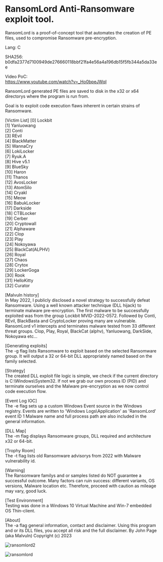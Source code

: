 # RansomLord Anti-Ransomware exploit tool.
RansomLord is a proof-of-concept tool that automates the creation of PE files, used to compromise Ransomware pre-encryption. <br>

Lang: C

SHA256: b0dfa2377d7100949de276660118bbf21fa4e56a4a196db15f5fb344a5da33ee

Video PoC: <br >
https://www.youtube.com/watch?v=_Ho0bpeJWqI

RansomLord generated PE files are saved to disk in the x32 or x64 directorys where the program is run from. <br>


Goal is to exploit code execution flaws inherent in certain strains of Ransomware. <br>  

[Victim List]
[0] Lockbit <br>
[1] Yanluowang <br>
[2] Conti <br>
[3] REvil <br> 
[4] BlackMatter <br>
[5] WannaCry <br> 
[6] LokiLocker <br> 
[7] Ryuk.A <br> 
[8] Hive v5.1 <br> 
[9] BlueSky <br> 
[10] Haron <br> 
[11] Thanos <br> 
[12] AvosLocker <br> 
[13] AtomSilo <br> 
[14] Cryakl <br> 
[15] Meow <br> 
[16] BabukLocker <br> 
[17] Darkside <br> 
[18] CTBLocker <br> 
[19] Cerber <br> 
[20] Cryptowall <br> 
[21] Alphaware <br> 
[22] Clop <br> 
[23] Play <br> 
[24] Nokoyawa <br> 
[25] BlackCat(ALPHV) <br> 
[26] Royal <br> 
[27] Chaos <br> 
[28] Crytox <br> 
[29] LockerGoga <br> 
[30] Rook <br> 
[31] HelloKitty <br> 
[32] Curator <br> 

[Malvuln history] <br>
 In May 2022, I publicly disclosed a novel strategy to successfully defeat Ransomware.
 Using a well known attacker technique (DLL hijack) to terminate malware pre-encryption.
 The first malware to be successfully exploited was from the group Lockbit MVID-2022-0572.
 Followed by Conti, REvil, BlackBasta and CryptoLocker proving many are vulnerable.
 RansomLord v1 intercepts and terminates malware tested from 33 different threat groups.
 Clop, Play, Royal, BlackCat (alphv), Yanluowang, DarkSide, Nokoyawa etc...

[Generating exploits] <br>
 The -g flag lists Ransomware to exploit based on the selected Ransomware group.
 It will output a 32 or 64-bit DLL appropriately named based on the family selected.

[Strategy]  <br> 
 The created DLL exploit file logic is simple, we check if the current directory
 is C:\Windows\System32. If not we grab our own process ID (PID) and terminate
 ourselves and the Malware pre-encryption as we now control code execution flow.

[Event Log IOC] <br> 
 The -e flag sets up a custom Windows Event source in the Windows registry.
 Events are written to 'Windows Logs\Application' as 'RansomLord' event ID 1
 Malware name and full process path are also included in the general information.

[DLL Map] <br>
 The -m flag displays Ransomware groups, DLL required and architecture x32 or 64-bit.

[Trophy Room] <br>
 The -t flag lists old Ransomware advisorys from 2022 with Malware vulnerability id.

[Warning] <br>
 The Ransomware familys and or samples listed do NOT guarantee a successful outcome.
 Many factors can ruin success: different variants, OS versions, Malware location etc.
 Therefore, proceed with caution as mileage may vary, good luck.

[Test Environment] <br>
 Testing was done in a Windows 10 Virtual Machine and Win-7 embedded OS Thin-client.

[About] <br>
 The -a flag general information, contact and disclaimer.
 Using this program and or its DLL files, you accept all risk and the full disclaimer.
 By John Page (aka Malvuln) Copyright (c) 2023
 
![ransomlord2](https://github.com/malvuln/RansomLord/assets/75002643/f82c790d-f540-455c-ac64-d91d3bb93919)

![ransomlord](https://github.com/malvuln/RansomLord/assets/75002643/4d9ebabd-3bd0-454d-b9bf-00d075fe0ad9)

